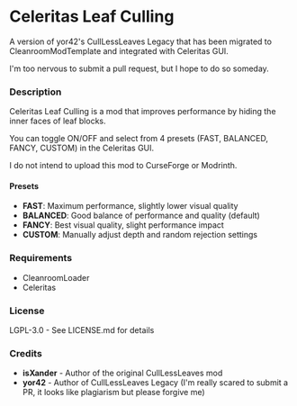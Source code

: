 # Celeritas Leaf Culling

A version of yor42's CullLessLeaves Legacy that has been migrated to CleanroomModTemplate and integrated with Celeritas GUI.

I'm too nervous to submit a pull request, but I hope to do so someday.

### Description

Celeritas Leaf Culling is a mod that improves performance by hiding the inner faces of leaf blocks.

You can toggle ON/OFF and select from 4 presets (FAST, BALANCED, FANCY, CUSTOM) in the Celeritas GUI.

I do not intend to upload this mod to CurseForge or Modrinth.

#### Presets
- **FAST**: Maximum performance, slightly lower visual quality
- **BALANCED**: Good balance of performance and quality (default)
- **FANCY**: Best visual quality, slight performance impact
- **CUSTOM**: Manually adjust depth and random rejection settings

### Requirements
- CleanroomLoader 
- Celeritas 

### License

LGPL-3.0 - See LICENSE.md for details

### Credits

- **isXander** - Author of the original CullLessLeaves mod
- **yor42** - Author of CullLessLeaves Legacy (I'm really scared to submit a PR, it looks like plagiarism but please forgive me)